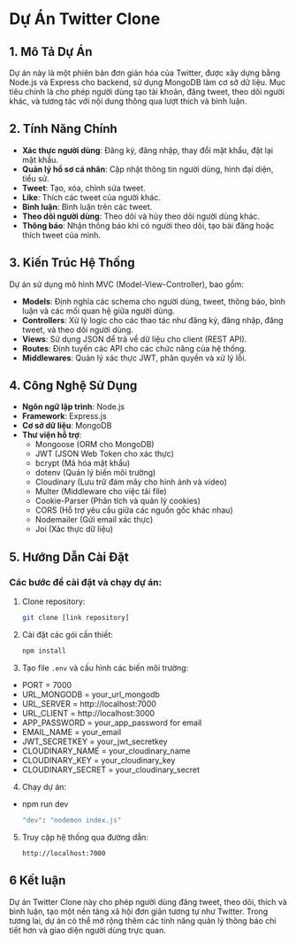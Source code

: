 # Dự Án Twitter Clone

## 1. Mô Tả Dự Án

Dự án này là một phiên bản đơn giản hóa của Twitter, được xây dựng bằng Node.js và Express cho backend, sử dụng MongoDB làm cơ sở dữ liệu. Mục tiêu chính là cho phép người dùng tạo tài khoản, đăng tweet, theo dõi người khác, và tương tác với nội dung thông qua lượt thích và bình luận.

## 2. Tính Năng Chính

- **Xác thực người dùng**: Đăng ký, đăng nhập, thay đổi mật khẩu, đặt lại mật khẩu.
- **Quản lý hồ sơ cá nhân**: Cập nhật thông tin người dùng, hình đại diện, tiểu sử.
- **Tweet**: Tạo, xóa, chỉnh sửa tweet.
- **Like**: Thích các tweet của người khác.
- **Bình luận**: Bình luận trên các tweet.
- **Theo dõi người dùng**: Theo dõi và hủy theo dõi người dùng khác.
- **Thông báo**: Nhận thông báo khi có người theo dõi, tạo bài đăng hoặc thích tweet của mình.

## 3. Kiến Trúc Hệ Thống

Dự án sử dụng mô hình MVC (Model-View-Controller), bao gồm:

- **Models**: Định nghĩa các schema cho người dùng, tweet, thông báo, bình luận và các mối quan hệ giữa người dùng.
- **Controllers**: Xử lý logic cho các thao tác như đăng ký, đăng nhập, đăng tweet, và theo dõi người dùng.
- **Views**: Sử dụng JSON để trả về dữ liệu cho client (REST API).
- **Routes**: Định tuyến các API cho các chức năng của hệ thống.
- **Middlewares**: Quản lý xác thực JWT, phân quyền và xử lý lỗi.

## 4. Công Nghệ Sử Dụng

- **Ngôn ngữ lập trình**: Node.js
- **Framework**: Express.js
- **Cơ sở dữ liệu**: MongoDB
- **Thư viện hỗ trợ**:
  - Mongoose (ORM cho MongoDB)
  - JWT (JSON Web Token cho xác thực)
  - bcrypt (Mã hóa mật khẩu)
  - dotenv (Quản lý biến môi trường)
  - Cloudinary (Lưu trữ đám mây cho hình ảnh và video)
  - Multer (Middleware cho việc tải file)
  - Cookie-Parser (Phân tích và quản lý cookies)
  - CORS (Hỗ trợ yêu cầu giữa các nguồn gốc khác nhau)
  - Nodemailer (Gửi email xác thực)
  - Joi (Xác thực dữ liệu)

## 5. Hướng Dẫn Cài Đặt

### Các bước để cài đặt và chạy dự án:
1. Clone repository:
   ```bash
   git clone [link repository]
   ```
2. Cài đặt các gói cần thiết:
   ```bash
   npm install
   ```
3. Tạo file `.env` và cấu hình các biến môi trường:
- PORT = 7000
- URL_MONGODB = your_url_mongodb
- URL_SERVER = http://localhost:7000
- URL_CLIENT =  http://localhost:3000
- APP_PASSWORD = your_app_password for email 
- EMAIL_NAME = your_email
- JWT_SECRETKEY = your_jwt_secretkey
- CLOUDINARY_NAME = your_cloudinary_name
- CLOUDINARY_KEY = your_cloudinary_key
- CLOUDINARY_SECRET = your_cloudinary_secret

4. Chạy dự án:
- npm run dev
   ```bash
   "dev": "nodemon index.js"
   ```
5. Truy cập hệ thống qua đường dẫn:
   ```
   http://localhost:7000
   ```
## 6 Kết luận
Dự án Twitter Clone này cho phép người dùng đăng tweet, theo dõi, thích và bình luận, tạo một nền tảng xã hội đơn giản tương tự như Twitter. Trong tương lai, dự án có thể mở rộng thêm các tính năng quản lý thông báo chi tiết hơn và giao diện người dùng trực quan.